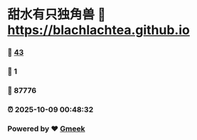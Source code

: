 # 甜水有只独角兽 :link: https://blachlachtea.github.io 
### :page_facing_up: [43](https://blachlachtea.github.io/tag.html) 
### :speech_balloon: 1 
### :hibiscus: 87776 
### :alarm_clock: 2025-10-09 00:48:32 
### Powered by :heart: [Gmeek](https://github.com/Meekdai/Gmeek)
